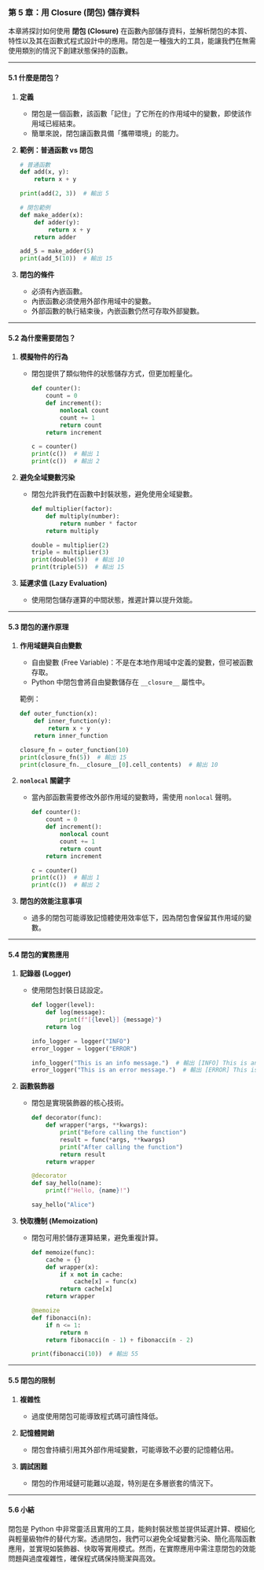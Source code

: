 ### 第 5 章：用 Closure (閉包) 儲存資料

本章將探討如何使用 **閉包 (Closure)** 在函數內部儲存資料，並解析閉包的本質、特性以及其在函數式程式設計中的應用。閉包是一種強大的工具，能讓我們在無需使用類別的情況下創建狀態保持的函數。

---

#### **5.1 什麼是閉包？**

1. **定義**  
   - 閉包是一個函數，該函數「記住」了它所在的作用域中的變數，即使該作用域已經結束。
   - 簡單來說，閉包讓函數具備「攜帶環境」的能力。

2. **範例：普通函數 vs 閉包**
   ```python
   # 普通函數
   def add(x, y):
       return x + y

   print(add(2, 3))  # 輸出 5

   # 閉包範例
   def make_adder(x):
       def adder(y):
           return x + y
       return adder

   add_5 = make_adder(5)
   print(add_5(10))  # 輸出 15
   ```

3. **閉包的條件**
   - 必須有內嵌函數。
   - 內嵌函數必須使用外部作用域中的變數。
   - 外部函數的執行結束後，內嵌函數仍然可存取外部變數。

---

#### **5.2 為什麼需要閉包？**

1. **模擬物件的行為**
   - 閉包提供了類似物件的狀態儲存方式，但更加輕量化。
     ```python
     def counter():
         count = 0
         def increment():
             nonlocal count
             count += 1
             return count
         return increment

     c = counter()
     print(c())  # 輸出 1
     print(c())  # 輸出 2
     ```

2. **避免全域變數污染**
   - 閉包允許我們在函數中封裝狀態，避免使用全域變數。
     ```python
     def multiplier(factor):
         def multiply(number):
             return number * factor
         return multiply

     double = multiplier(2)
     triple = multiplier(3)
     print(double(5))  # 輸出 10
     print(triple(5))  # 輸出 15
     ```

3. **延遲求值 (Lazy Evaluation)**
   - 使用閉包儲存運算的中間狀態，推遲計算以提升效能。

---

#### **5.3 閉包的運作原理**

1. **作用域鏈與自由變數**
   - 自由變數 (Free Variable)：不是在本地作用域中定義的變數，但可被函數存取。
   - Python 中閉包會將自由變數儲存在 `__closure__` 屬性中。

   範例：
   ```python
   def outer_function(x):
       def inner_function(y):
           return x + y
       return inner_function

   closure_fn = outer_function(10)
   print(closure_fn(5))  # 輸出 15
   print(closure_fn.__closure__[0].cell_contents)  # 輸出 10
   ```

2. **`nonlocal` 關鍵字**
   - 當內部函數需要修改外部作用域的變數時，需使用 `nonlocal` 聲明。
     ```python
     def counter():
         count = 0
         def increment():
             nonlocal count
             count += 1
             return count
         return increment

     c = counter()
     print(c())  # 輸出 1
     print(c())  # 輸出 2
     ```

3. **閉包的效能注意事項**
   - 過多的閉包可能導致記憶體使用效率低下，因為閉包會保留其作用域的變數。

---

#### **5.4 閉包的實務應用**

1. **記錄器 (Logger)**
   - 使用閉包封裝日誌設定。
     ```python
     def logger(level):
         def log(message):
             print(f"[{level}] {message}")
         return log

     info_logger = logger("INFO")
     error_logger = logger("ERROR")

     info_logger("This is an info message.")  # 輸出 [INFO] This is an info message.
     error_logger("This is an error message.")  # 輸出 [ERROR] This is an error message.
     ```

2. **函數裝飾器**
   - 閉包是實現裝飾器的核心技術。
     ```python
     def decorator(func):
         def wrapper(*args, **kwargs):
             print("Before calling the function")
             result = func(*args, **kwargs)
             print("After calling the function")
             return result
         return wrapper

     @decorator
     def say_hello(name):
         print(f"Hello, {name}!")

     say_hello("Alice")
     ```

3. **快取機制 (Memoization)**
   - 閉包可用於儲存運算結果，避免重複計算。
     ```python
     def memoize(func):
         cache = {}
         def wrapper(x):
             if x not in cache:
                 cache[x] = func(x)
             return cache[x]
         return wrapper

     @memoize
     def fibonacci(n):
         if n <= 1:
             return n
         return fibonacci(n - 1) + fibonacci(n - 2)

     print(fibonacci(10))  # 輸出 55
     ```

---

#### **5.5 閉包的限制**

1. **複雜性**
   - 過度使用閉包可能導致程式碼可讀性降低。

2. **記憶體開銷**
   - 閉包會持續引用其外部作用域變數，可能導致不必要的記憶體佔用。

3. **調試困難**
   - 閉包的作用域鏈可能難以追蹤，特別是在多層嵌套的情況下。

---

#### **5.6 小結**

閉包是 Python 中非常靈活且實用的工具，能夠封裝狀態並提供延遲計算、模組化與輕量級物件的替代方案。透過閉包，我們可以避免全域變數污染、簡化高階函數應用，並實現如裝飾器、快取等實用模式。然而，在實際應用中需注意閉包的效能問題與過度複雜性，確保程式碼保持簡潔與高效。
